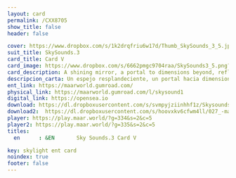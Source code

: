 ```yaml
---
layout: card
permalink: /CXX8705
show_title: false
header: false

cover: https://www.dropbox.com/s/1k2drqfriu6w17d/Thumb_SkySounds_3_5.jpg?raw=1
suit_title: SkySounds.3
card_title: Card V
card_image: https://www.dropbox.com/s/6662pmgc9704raa/SkySounds3_5.png?raw=1
card_description: A shining mirror, a portal to dimensions beyond, reflecting the mysteries of the multiverse. A gateway to realms unknown, a glimpse into the infinite, a portal to the unknown. A window to the soul, a mirror to the mind, a gateway to the beyond, a reflection of the self. A shining mirror, a bridge between worlds, a connection to the infinite, a journey through the unknown.  nwonknu eht hguorht yenruoj a ,etinifni eht ot noitcennoc a ,sdlrow neewteb egdirb a ,rorrim gninihs A .fles eht fo noitcelfer a ,dnoyeb eht ot yawetag a ,dnim eht ot rorrim a ,luos eht ot wodniw A .nwonknu eht ot latrop a ,etinifni eht otni espmilg a ,nwonknu smlaer ot yawetag A .esrevinu eht fo seiretsym eht gnitcelfer ,dnoyeb snoisnemid ot latrop a ,rorrim gninihs A. 
descripcion_carta: Un espejo resplandeciente, un portal hacia dimensiones más allá, reflejando los misterios del multiverso. Una puerta hacia reinos desconocidos, un vistazo a lo infinito, un portal hacia lo desconocido. Una ventana hacia el alma, un espejo de la mente, una puerta hacia el más allá, un reflejo del ser. Un espejo brillante, un puente entre mundos, una conexión con lo infinito, un viaje a través de lo desconocido. odiconocsed ol ed sévart a ejaiv nu ,otinifni ol noc nóixenoc anu ,sodnum ertne etneup nu ,etnallirb ojepse nU .res led ojelfer nu ,álla sám le aicah atreup anu ,etnem al ed ojepse nu ,amla le aicah anatnev anU .odiconocsed ol aicah latrop nu ,otinifni ol a ozatsiv nu ,sodiconocsed sonier aicah atreup anU .osrevitlum led soiretsim sol odnajelfer ,álla sám senoisnemid aicah latrop nu ,etneicednalpser ojepse nU.
ent_link: https://maarworld.gumroad.com/
physical_link: https://maarworld.gumroad.com/l/skysound1
digital_link: https://opensea.io
download: https://dl.dropboxusercontent.com/s/svmpyjziinhhf1z/Skysounds-3-V.wav?raw=1
download2:  https://dl.dropboxusercontent.com/s/hoovxkv6cfwm4ll/027_-maar-sky-sounds.3-card_V.wav?raw=1
player: https://play.maar.world/?g=334&s=2&c=5
player2: https://play.maar.world/?g=335&s=2&c=5
titles:
  en      : &EN       Sky Sounds.3 Card V

key: skylight ent card 
noindex: true
footer: false
---
```

